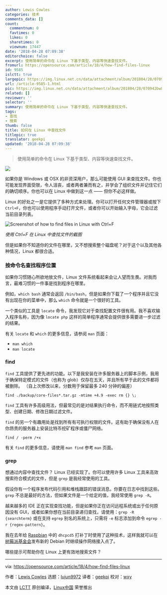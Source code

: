 ```yaml
---
author: Lewis Cowles
categories: 技术
comments_data: []
count:
  commentnum: 0
  favtimes: 0
  likes: 0
  sharetimes: 0
  viewnum: 17447
date: '2018-04-28 07:09:38'
editorchoice: false
excerpt: 使用简单的命令在 Linux 下基于类型、内容等快速查找文件。
fromurl: https://opensource.com/article/18/4/how-find-files-linux
id: 9585
islctt: true
largepic: https://img.linux.net.cn/data/attachment/album/201804/28/070942bw8k3eoo3e37ju78.png
url: /article-9585-1.html
pic: https://img.linux.net.cn/data/attachment/album/201804/28/070942bw8k3eoo3e37ju78.png.thumb.jpg
related: []
reviewer: ''
selector: ''
summary: 使用简单的命令在 Linux 下基于类型、内容等快速查找文件。
tags:
- 查找
- 搜索
thumb: false
title: 如何在 Linux 中查找文件
titlepic: true
translator: geekpi
updated: '2018-04-28 07:09:38'
---
```



> 
> 使用简单的命令在 Linux 下基于类型、内容等快速查找文件。
> 
> 
> 


![](/data/attachment/album/201804/28/070942bw8k3eoo3e37ju78.png)


如果你是 Windows 或 OSX 的非资深用户，那么可能使用 GUI 来查找文件。你也可能发现界面受限，令人沮丧，或者两者兼而有之，并学会了组织文件并记住它们的确切顺序。你也可以在 Linux 中做到这一点 —— 但你不必这样做。


Linux 的好处之一是它提供了多种方式来处理。你可以打开任何文件管理器或按下 `Ctrl+F`，你也可以使用程序手动打开文件，或者你可以开始输入字母，它会过滤当前目录列表。


![Screenshot of how to find files in Linux with Ctrl+F](/data/attachment/album/201804/28/070943lm9r6z9tfn7nmfnf.png "Screenshot of how to find files in Linux with Ctrl+F")


*使用 Ctrl+F 在 Linux 中查找文件的截图*


但是如果你不知道你的文件在哪里，又不想搜索整个磁盘呢？对于这个以及其他各种情况，Linux 都很合适。


### 按命令名查找程序位置


如果你习惯随心所欲地放文件，Linux 文件系统看起来会让人望而生畏。对我而言，最难习惯的一件事是找到程序在哪里。


例如，`which bash` 通常会返回 `/bin/bash`，但是如果你下载了一个程序并且它没有出现在你的菜单中，那么 `which` 命令就是一个很好的工具。


一个类似的工具是 `locate` 命令，我发现它对于查找配置文件很有用。我不喜欢输入程序名称，因为像 `locate php` 这样的简单程序通常会提供很多需要进一步过滤的结果。


有关 `locate` 和 `which` 的更多信息，请参阅 `man` 页面：


* `man which`
* `man locate`


### find


`find` 工具提供了更先进的功能。以下是我安装在许多服务器上的脚本示例，我用于确保特定模式的文件（也称为 glob）仅存在五天，并且所有早于此的文件都将被删除。 （自上次修改以来，分数用于保留最多 240 分钟的偏差）



```
find ./backup/core-files*.tar.gz -mtime +4.9 -exec rm {} \;

```

`find` 工具有许多高级用法，但最常见的是对结果执行命令，而不用链式地按照类型、创建日期、修改日期过滤文件。


`find` 的另一个有趣用处是找到所有有可执行权限的文件。这有助于确保没有人在你昂贵的服务器上安装比特币挖矿程序或僵尸网络。



```
find / -perm /+x

```

有关 `find` 的更多信息，请使用 `man find` 参考 `man` 页面。


### grep


想通过内容中查找文件？ Linux 已经实现了。你可以使用许多 Linux 工具来高效搜索符合模式的文件，但是 `grep` 是我经常使用的工具。


假设你有一个程序发布代码引用和堆栈跟踪的错误消息。你要在日志中找到这些。 `grep` 不总是最好的方法，但如果文件是一个给定的值，我经常使用 `grep -R`。


越来越多的 IDE 正在实现查找功能，但是如果你正在访问远程系统或出于任何原因没有 GUI，或者如果你想在当前目录递归查找，请使用：`grep -R {searchterm}` 或在支持 `egrep` 别名的系统上，只需将 `-e` 标志添加到命令 `egrep -r {regex-pattern}`。


我在去年给 [Raspbian](https://www.raspbian.org/) 中的 `dhcpcd5` 打补丁时使用了这种技术，这样我就可以在[树莓派基金会](https://www.raspberrypi.org/)发布新的 Debian 时继续操作网络接入点了。


哪些提示可帮助你在 Linux 上更有效地搜索文件？




---


via: <https://opensource.com/article/18/4/how-find-files-linux>


作者：[Lewis Cowles](https://opensource.com/users/lewiscowles1986) 选题：[lujun9972](https://github.com/lujun9972) 译者：[geekpi](https://github.com/geekpi) 校对：[wxy](https://github.com/wxy)


本文由 [LCTT](https://github.com/LCTT/TranslateProject) 原创编译，[Linux中国](https://linux.cn/) 荣誉推出